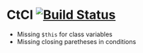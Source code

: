 # CtCI [![Build Status](https://travis-ci.org/jancimajek/ctci.svg?branch=master)](https://travis-ci.org/jancimajek/ctci)

 * Missing `$this` for class variables
 * Missing closing paretheses in conditions